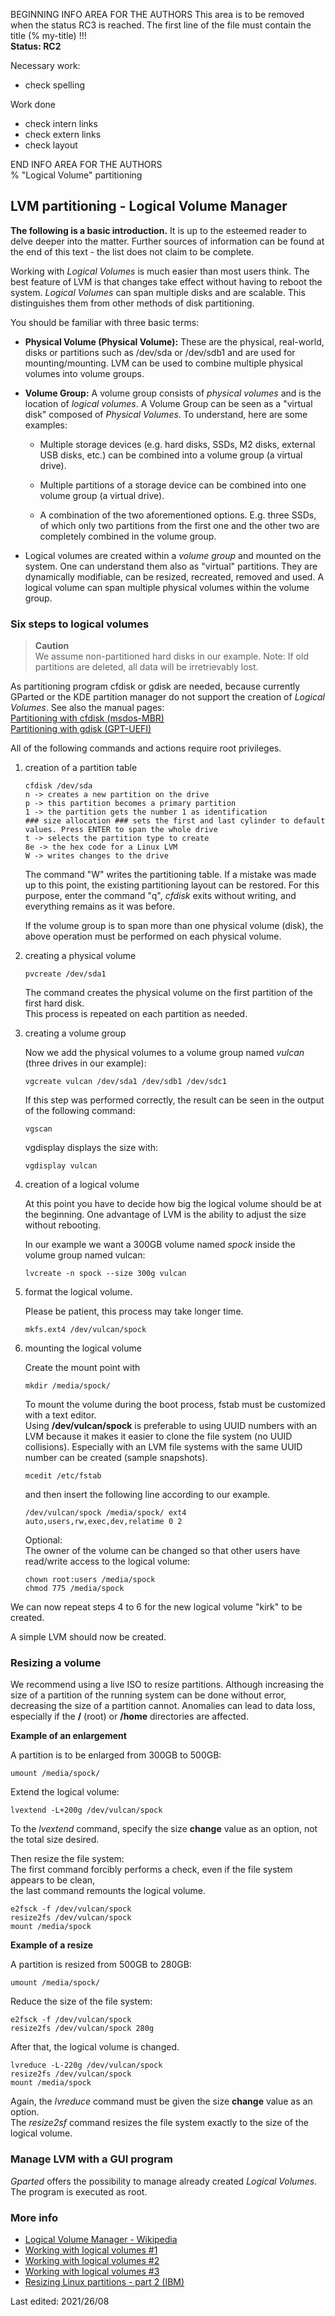 BEGINNING   INFO AREA FOR THE AUTHORS
This area is to be removed when the status RC3 is reached. The first line of the file must contain the title (% my-title) !!!  
**Status: RC2**

Necessary work:

+ check spelling  

Work done

+ check intern links  
+ check extern links  
+ check layout  

END   INFO AREA FOR THE AUTHORS  
% "Logical Volume" partitioning

## LVM partitioning - Logical Volume Manager

**The following is a basic introduction.** It is up to the esteemed reader to delve deeper into the matter. Further sources of information can be found at the end of this text - the list does not claim to be complete.

Working with *Logical Volumes* is much easier than most users think. The best feature of LVM is that changes take effect without having to reboot the system. *Logical Volumes* can span multiple disks and are scalable. This distinguishes them from other methods of disk partitioning.

You should be familiar with three basic terms:

+ **Physical Volume (Physical Volume):** These are the physical, real-world, disks or partitions such as /dev/sda or /dev/sdb1 and are used for mounting/mounting. LVM can be used to combine multiple physical volumes into volume groups.

+ **Volume Group:** A volume group consists of *physical volumes* and is the location of *logical volumes*. A Volume Group can be seen as a "virtual disk" composed of *Physical Volumes*. To understand, here are some examples:

  + Multiple storage devices (e.g. hard disks, SSDs, M2 disks, external USB disks, etc.) can be combined into a volume group (a virtual drive).

  + Multiple partitions of a storage device can be combined into one volume group (a virtual drive).

  + A combination of the two aforementioned options. E.g. three SSDs, of which only two partitions from the first one and the other two are completely combined in the volume group.

+ Logical volumes are created within a *volume group* and mounted on the system. One can understand them also as "virtual" partitions. They are dynamically modifiable, can be resized, recreated, removed and used. A logical volume can span multiple physical volumes within the volume group.

### Six steps to logical volumes

> **Caution**  
> We assume non-partitioned hard disks in our example. Note: If old partitions are deleted, all data will be irretrievably lost.

As partitioning program cfdisk or gdisk are needed, because currently GParted or the KDE partition manager do not support the creation of *Logical Volumes*. See also the manual pages:  
[Partitioning with cfdisk (msdos-MBR)](0314-part-cfdisk_en.md#partitioning-with-fdisk)  
[Partitioning with gdisk (GPT-UEFI)](0313-part-gdisk_en.md#partitioning-with-gdisk)

All of the following commands and actions require root privileges.

1. creation of a partition table

   ~~~
   cfdisk /dev/sda
   n -> creates a new partition on the drive
   p -> this partition becomes a primary partition
   1 -> the partition gets the number 1 as identification
   ### size allocation ### sets the first and last cylinder to default values. Press ENTER to span the whole drive
   t -> selects the partition type to create
   8e -> the hex code for a Linux LVM
   W -> writes changes to the drive
   ~~~

   The command "W" writes the partitioning table. If a mistake was made up to this point, the existing partitioning layout can be restored. For this purpose, enter the command "q", *cfdisk* exits without writing, and everything remains as it was before.

   If the volume group is to span more than one physical volume (disk), the above operation must be performed on each physical volume.

2. creating a physical volume

   ~~~
   pvcreate /dev/sda1
   ~~~

   The command creates the physical volume on the first partition of the first hard disk.  
   This process is repeated on each partition as needed.

3. creating a volume group

   Now we add the physical volumes to a volume group named *vulcan* (three drives in our example):

   ~~~
   vgcreate vulcan /dev/sda1 /dev/sdb1 /dev/sdc1
   ~~~

   If this step was performed correctly, the result can be seen in the output of the following command:

   ~~~
   vgscan
   ~~~

   vgdisplay displays the size with:

   ~~~
   vgdisplay vulcan
   ~~~

4. creation of a logical volume

   At this point you have to decide how big the logical volume should be at the beginning. One advantage of LVM is the ability to adjust the size without rebooting.

   In our example we want a 300GB volume named *spock* inside the volume group named vulcan:

   ~~~
   lvcreate -n spock --size 300g vulcan
   ~~~

5. format the logical volume.

   Please be patient, this process may take longer time.

   ~~~
   mkfs.ext4 /dev/vulcan/spock
   ~~~

6. mounting the logical volume

   Create the mount point with

   ~~~
   mkdir /media/spock/
   ~~~

   To mount the volume during the boot process, fstab must be customized with a text editor.  
   Using **/dev/vulcan/spock** is preferable to using UUID numbers with an LVM because it makes it easier to clone the file system (no UUID collisions). Especially with an LVM file systems with the same UUID number can be created (sample snapshots).

   ~~~
   mcedit /etc/fstab
   ~~~

   and then insert the following line according to our example.

   ~~~
   /dev/vulcan/spock /media/spock/ ext4 auto,users,rw,exec,dev,relatime 0 2
   ~~~

   Optional:  
   The owner of the volume can be changed so that other users have read/write access to the logical volume:

   ~~~
   chown root:users /media/spock
   chmod 775 /media/spock
   ~~~

We can now repeat steps 4 to 6 for the new logical volume "kirk" to be created.

A simple LVM should now be created.

### Resizing a volume

We recommend using a live ISO to resize partitions. Although increasing the size of a partition of the running system can be done without error, decreasing the size of a partition cannot. Anomalies can lead to data loss, especially if the **/** (root) or **/home** directories are affected.

**Example of an enlargement**

A partition is to be enlarged from 300GB to 500GB:

~~~
umount /media/spock/
~~~

Extend the logical volume:

~~~
lvextend -L+200g /dev/vulcan/spock
~~~

To the *lvextend* command, specify the size **change** value as an option, not the total size desired.

Then resize the file system:  
The first command forcibly performs a check, even if the file system appears to be clean,  
the last command remounts the logical volume.

~~~
e2fsck -f /dev/vulcan/spock
resize2fs /dev/vulcan/spock
mount /media/spock
~~~

**Example of a resize**

A partition is resized from 500GB to 280GB:

~~~
umount /media/spock/
~~~

Reduce the size of the file system:

~~~
e2fsck -f /dev/vulcan/spock
resize2fs /dev/vulcan/spock 280g
~~~

After that, the logical volume is changed.

~~~
lvreduce -L-220g /dev/vulcan/spock
resize2fs /dev/vulcan/spock
mount /media/spock
~~~

Again, the *lvreduce* command must be given the size **change** value as an option.  
The *resize2sf* command resizes the file system exactly to the size of the logical volume.

### Manage LVM with a GUI program

*Gparted* offers the possibility to manage already created *Logical Volumes*. The program is executed as root.

### More info

+ [Logical Volume Manager - Wikipedia](https://wikipedia.org/wiki/Logical_Volume_Manager)  
+ [Working with logical volumes #1](https://thelinuxexperiment.com/working-with-logical-volumes-part-1/)  
+ [Working with logical volumes #2](https://thelinuxexperiment.com/working-with-logical-volumes-part-2/)  
+ [Working with logical volumes #3](https://thelinuxexperiment.com/working-with-logical-volumes-part-3/)  
+ [Resizing Linux partitions - part 2 (IBM)](https://developer.ibm.com/tutorials/l-resizing-partitions-2/)

<div id="rev">Last edited: 2021/26/08</div>
